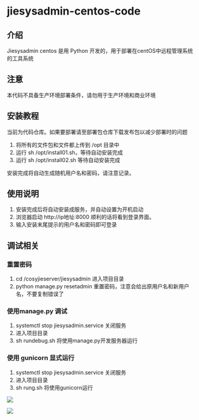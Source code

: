 # jiesysadmin-centos-code

## 介绍
Jiesysadmin centos 是用 Python 开发的，用于部署在centOS中远程管理系统的工具系统

## 注意

本代码不具备生产环境部署条件，请勿用于生产环境和商业环境


## 安装教程

当前为代码仓库。如果要部署请至部署包仓库下载发布包以减少部署时的问题
1.  将所有的文件包和文件都上传到 /opt 目录中
2.  运行 sh /opt/install01.sh，等待自动安装完成
3.  运行 sh /opt/install02.sh 等待自动安装完成

安装完成将自动生成随机用户名和密码，请注意记录。

## 使用说明

1.  安装完成后将自动安装成服务，并自动设置为开机启动
2.  浏览器启动 http://ip地址:8000 顺利的话将看到登录界面。
3.  输入安装末尾提示的用户名和密码即可登录

## 调试相关

### 重置密码
1. cd /cosyjieserver/jiesysadmin 进入项目目录
2. python manage.py resetadmin 重置密码，注意会给出原用户名和新用户名，不要复制错误了

### 使用manage.py 调试
1. systemctl stop jiesysadmin.service 关闭服务
2. 进入项目目录
3. sh rundebug.sh 将使用manage.py开发服务器运行

### 使用 gunicorn 显式运行
1. systemctl stop jiesysadmin.service 关闭服务
2. 进入项目目录
3. sh rung.sh 将使用gunicorn运行


![](readme/network.jpg)

![](readme/process.jpg)
